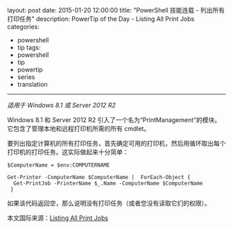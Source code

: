 ﻿layout: post
date: 2015-01-20 12:00:00
title: "PowerShell 技能连载 - 列出所有打印任务"
description: PowerTip of the Day - Listing All Print Jobs
categories:
- powershell
- tip
tags:
- powershell
- tip
- powertip
- series
- translation
---
_适用于 Windows 8.1 或 Server 2012 R2_

Windows 8.1 和 Server 2012 R2 引入了一个名为“PrintManagement”的模块。它包含了管理本地和远程打印机所需的所有 cmdlet。

要列出指定计算机的所有打印任务，首先确定可用的打印机，然后用循环取出每个打印机的打印任务。这实际做起来十分简单：

    $ComputerName = $env:COMPUTERNAME
    
    Get-Printer -ComputerName $ComputerName |  ForEach-Object { 
      Get-PrintJob -PrinterName $_.Name -ComputerName $ComputerName
     } 

如果该代码返回空，那么说明没有打印任务（或者您没有读取它们的权限）。

<!--more-->
本文国际来源：[Listing All Print Jobs](http://community.idera.com/powershell/powertips/b/tips/posts/listing-all-print-jobs)
